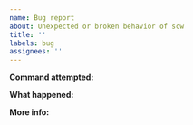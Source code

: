 ```yaml
---
name: Bug report
about: Unexpected or broken behavior of scw
title: ''
labels: bug
assignees: ''
---
```


**Command attempted:**

<!-- e.g. `scw instance server create` -->

**What happened:**

<!-- describe the faulty behavior you've been experiencing -->

**More info:**

<!-- output of `scw version`, your OS version, steps to reproduce, etc. -->

